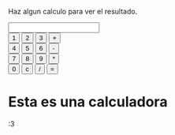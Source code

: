 <html>
  <head>
    <title>Daniel</title>
  </head>
  <body>
    <form name="calculator">
      <p>Haz algun calculo para ver el resultado.</p>
      <input type="textfield" name="ans" value="">
      <br>
      <input type="button" value="1" onClick="document.calculator.ans.value+='1'">
      <input type="button" value="2" onClick="document.calculator.ans.value+='2'">
      <input type="button" value="3" onClick="document.calculator.ans.value+='3'">
      <input type="button" value="+" onClick="document.calculator.ans.value+='+'">
      <br>
      <input type="button" value="4" onClick="document.calculator.ans.value+='4'">
      <input type="button" value="5" onClick="document.calculator.ans.value+='5'">
      <input type="button" value="6" onClick="document.calculator.ans.value+='6'">
      <input type="button" value="-" onClick="document.calculator.ans.value+='-'">
      <br>
      <input type="button" value="7" onClick="document.calculator.ans.value+='7'">
      <input type="button" value="8" onClick="document.calculator.ans.value+='8'">
      <input type="button" value="9" onClick="document.calculator.ans.value+='9'">
      <input type="button" value="*" onClick="document.calculator.ans.value+='*'">
      <br>
      <input type="button" value="0" onClick="document.calculator.ans.value+='0'">
      <input type="reset" value="c">
      <input type="button" value="/" onClick="document.calculator.ans.value+='/'">
      <input type="button" value="=" onClick="document.calculator.ans.value=eval(document.calculator.ans.value)">
    </form>
    <h1>Esta es una calculadora</h1>
    <p>:3</p>
  </body>
</html>

